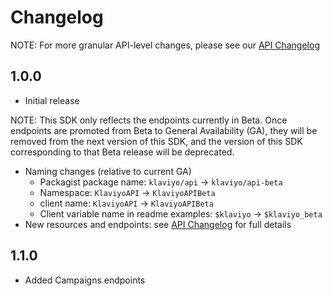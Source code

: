 # Changelog

NOTE: For more granular API-level changes, please see our [API Changelog](https://developers.klaviyo.com/en/docs/changelog_)

## 1.0.0

  * Initial release

  NOTE: This SDK only reflects the endpoints currently in Beta. Once endpoints are promoted from Beta to General Availability (GA), they will be removed from the next version of this SDK, and the version of this SDK corresponding to that Beta release will be deprecated.

  - Naming changes (relative to current GA)
    - Packagist package name: `klaviyo/api` → `klaviyo/api-beta`
    - Namespace: `KlaviyoAPI` → `KlaviyoAPIBeta`
    - client name: `KlaviyoAPI` → `KlaviyoAPIBeta`
    - Client variable name in readme examples: `$klaviyo` → `$klaviyo_beta`
  - New resources and endpoints: see [API Changelog](https://developers.klaviyo.com/en/docs/changelog_) for full details
    
## 1.1.0

  - Added Campaigns endpoints
